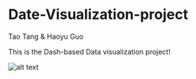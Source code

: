 # Date-Visualization-project
Tao Tang &amp; Haoyu Guo

This is the Dash-based Data visualization project!

![alt text](https://github.com/TTTTao725/Data-Visualization-project/tree/master/pic/overview.png)
